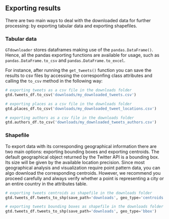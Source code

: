 ## Exporting results

There are two main ways to deal with the downloaded data for further processing: by exporting tabular data and exporting shapefiles.

### Tabular data
`GTdownloader` stores dataframes making use of the `pandas.DataFrame()`. Hence, all the pandas exporting functions are available for usage, such as `pandas.DataFrame.to_csv` and `pandas.DataFrame.to_excel`.

For instance, after running the `get_tweets()` function you can save the results to csv files by accessing the corresponfing class attributes and calling the `to_csv` method in the following way:
```python
# exporting tweets as a csv file in the downloads folder
gtd.tweets_df.to_csv('downloads/my_downloaded_tweets.csv')

# exporting places as a csv file in the downloads folder
gtd.places_df.to_csv('downloads/my_downloaded_tweet_locations.csv')

# exporting authors as a csv file in the downloads folder
gtd.authors_df.to_csv('downloads/my_downloaded_tweets_authors.csv')
```

### Shapefile

To export data with its corresponding geographical information there are two main options: exporting bounding boxes and exporting centroids. The default geographical object returned by the Twitter API is a bounding box. Its size will be given by the available location precision. Since most geographical analysis and visualization require point pattern data, you can algo download the corresponding centroids. However, we recommend you proceed carefully and always verify whether a point is representing a city or an entire country in the attributes table. 

```python
# exporting tweets centroids as shapefile in the downloads folder
gtd.tweets_df.tweets_to_shp(save_path='downloads', geo_type='centroids')

# exporting tweets bounding boxes as shapefile in the downloads folder
gtd.tweets_df.tweets_to_shp(save_path='downloads', geo_type='bbox')


```
